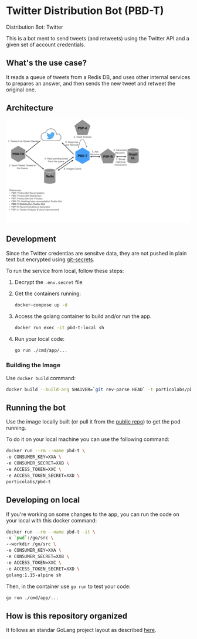 # Twitter Distribution Bot (PBD-T)

Distribution Bot: Twitter

This is a bot ment to send tweets (and retweets) using the Twitter API and a given set of account credentials.

## What's the use case?

It reads a queue of tweets from a Redis DB, and uses other internal services to prepares an answer, and then sends the new tweet and retweet the original one.

## Architecture

![PBD-T Architecture Chart](img/architecture.jpeg)

## Development

Since the Twitter credentias are sensitve data, they are not pushed in plain text but encrypted using [git-secrets](https://github.com/awslabs/git-secrets#description).

To run the service from local, follow these steps:

1. Decrypt the `.env.secret` file

2. Get the containers running:

   ```bash
   docker-compose up -d
   ```

3. Access the golang container to build and/or run the app.

   ```bash
   docker run exec -it pbd-t-local sh
   ```

4. Run your local code:

   ```bash
   go run ./cmd/app/...
   ```

### Building the Image

Use `docker build` command:

```bash
docker build --build-arg SHA1VER=`git rev-parse HEAD` -t porticolabs/pbd-t .
```

## Running the bot

Use the image locally built (or pull it from the [public repo](https://hub.docker.com/r/porticolabs/pbd-t)) to get the pod running.

To do it on your local machine you can use the following command:

```bash
docker run --rm --name pbd-t \
-e CONSUMER_KEY=XXA \
-e CONSUMER_SECRET=XXB \
-e ACCESS_TOKEN=XXC \
-e ACCESS_TOKEN_SECRET=XXD \
porticolabs/pbd-t
```

## Developing on local

If you're working on some changes to the app, you can run the code on your local with this docker command: 

```bash
docker run --rm --name pbd-t -it \
-v `pwd`:/go/src \
--workdir /go/src \
-e CONSUMER_KEY=XXA \
-e CONSUMER_SECRET=XXB \
-e ACCESS_TOKEN=XXC \
-e ACCESS_TOKEN_SECRET=XXD \
golang:1.15-alpine sh
```

Then, in the container use `go run` to test your code:

```bash
go run ./cmd/app/...
```

## How is this repository organized

It follows an standar GoLang project layout as described [here](https://github.com/golang-standards/project-layout).